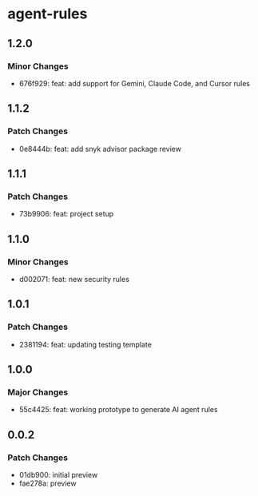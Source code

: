 # agent-rules

## 1.2.0

### Minor Changes

- 676f929: feat: add support for Gemini, Claude Code, and Cursor rules

## 1.1.2

### Patch Changes

- 0e8444b: feat: add snyk advisor package review

## 1.1.1

### Patch Changes

- 73b9906: feat: project setup

## 1.1.0

### Minor Changes

- d002071: feat: new security rules

## 1.0.1

### Patch Changes

- 2381194: feat: updating testing template

## 1.0.0

### Major Changes

- 55c4425: feat: working prototype to generate AI agent rules

## 0.0.2

### Patch Changes

- 01db900: initial preview
- fae278a: preview

